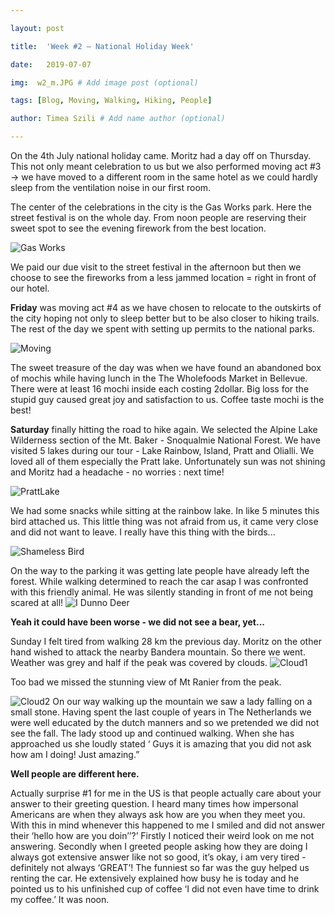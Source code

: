 ```yaml
---

layout: post

title:  'Week #2 – National Holiday Week'

date:   2019-07-07

img:  w2_m.JPG # Add image post (optional)

tags: [Blog, Moving, Walking, Hiking, People]

author: Timea Szili # Add name author (optional)

---
```


On the 4th July national holiday came. Moritz had a day off on Thursday. This not only meant celebration to us but we also performed moving act #3 -> we have moved to a different room in the same hotel as we could hardly sleep from the ventilation noise in our first room. 

The center of the celebrations in the city is the Gas Works park. Here the street festival is on the whole day. From noon people are reserving their sweet spot to see the evening firework from the best location. 

![Gas Works]({{site.baseurl}}/assets/img/w2_1.JPG)

We paid our due visit to the street festival in the afternoon but then we choose to see the fireworks from a less jammed location = right in front of our hotel. 

**Friday** was moving act #4 as we have chosen to relocate to the outskirts of the city hoping not only to sleep better but to be also closer to hiking trails. The rest of the day we spent with setting up permits to the national parks.

![Moving]({{site.baseurl}}/assets/img/w2_2.JPG)

The sweet treasure of the day was when we have found an abandoned box of mochis while having lunch in the The Wholefoods Market in Bellevue. There were at least 16 mochi inside each costing 2dollar. Big loss for the stupid guy caused great joy and satisfaction to us. Coffee taste mochi is the best!

**Saturday** finally hitting the road to hike again. We selected the Alpine Lake Wilderness section of the Mt. Baker - Snoqualmie National Forest. We have visited 5 lakes during our tour - Lake Rainbow, Island, Pratt and Olialli. We loved all of them especially the Pratt lake. Unfortunately sun was not shining and Moritz had a headache - no worries : next time!

![PrattLake]({{site.baseurl}}/assets/img/w2_5.JPG)

We had some snacks while sitting at the rainbow lake. In like 5 minutes this bird attached us. This little thing was not afraid from us, it came very close and did not want to leave. I really have this thing with the birds... 

![Shameless Bird]({{site.baseurl}}/assets/img/w2_6.JPG)

On the way to the parking it was getting late people have already left the forest. While walking determined to reach the car asap I was confronted with this friendly animal. He was silently standing in front of me not being scared at all!
![I Dunno Deer]({{site.baseurl}}/assets/img/w2_7.JPG) 

**Yeah it could have been worse - we did not see a bear, yet...**

Sunday I felt tired from walking 28 km the previous day. Moritz on the other hand wished to attack the nearby Bandera mountain. So there we went. Weather was grey and half if the peak was covered by clouds. 
![Cloud1]({{site.baseurl}}/assets/img/w2_8.JPG) 

Too bad we missed the stunning view of Mt Ranier from the peak.

![Cloud2]({{site.baseurl}}/assets/img/w2_9.JPG) 
On our way walking up the mountain we saw a lady falling on a small stone. Having spent the last couple of years in The Netherlands we were well educated by the dutch manners and so we pretended we did not see the fall. The lady stood up and continued walking. When she has approached us she loudly stated ‘ Guys it is amazing that you did not ask how am I doing! Just amazing.” 

**Well people are different here.**

Actually surprise #1 for me in the US is that people actually care about your answer to their greeting question. I heard many times how impersonal Americans are when they always ask how are you when they meet you. With this in mind whenever this happened to me I smiled and did not answer their ‘hello how are you doin’’?’ Firstly I noticed their weird look on me not answering. Secondly when I greeted people asking how they are doing I always got extensive answer like not so good, it’s okay, i am very tired - definitely not always ‘GREAT’!
The funniest so far was the guy helped us renting the car. He extensively explained how busy he is today and he pointed us to his unfinished cup of coffee ‘I did not even have time to drink my coffee.’ It was noon.

